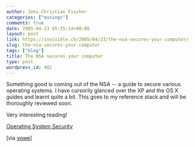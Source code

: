```yaml
---
author: Jens-Christian Fischer
categories: ["musings"]
comments: true
date: 2005-04-23 05:55:14+00:00
layout: post
link: https://invisible.ch/2005/04/23/the-nsa-secures-your-computer/
slug: the-nsa-secures-your-computer
tags: ["blog"]
title: The NSA secures your computer
type: post
wordpress_id: 402
---
```



Something good is coming out of the NSA -- a guide to secure various operating systems. I have cursorily glanced over the XP and the OS X guides and learnt quite a bit. This goes to my reference stack and will be thoroughly reviewed soon.



Very interesting reading!



[Operating System Security](https://www.nsa.gov/snac/downloads_os.cfm?MenuID=scg10.3.1.1)



[via [vowe](https://vowe.net/archives/005814.html)]

